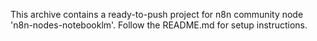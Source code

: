 This archive contains a ready-to-push project for n8n community node 'n8n-nodes-notebooklm'.
Follow the README.md for setup instructions.
